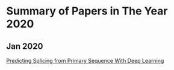 # Summary of Papers in The Year 2020
## Jan 2020

[Predicting Splicing from Primary Sequence With Deep Learning](https://www.cell.com/cell/fulltext/S0092-8674(18)31629-5?_returnURL=https%3A%2F%2Flinkinghub.elsevier.com%2Fretrieve%2Fpii%2FS0092867418316295%3Fshowall%3Dtrue)
